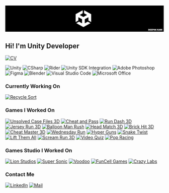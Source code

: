 ![Deepak Kari](https://github.com/DeEpAkX44/DeEpAkX44/blob/main/Deepak%20Kari%20HeaderNew.png)

## Hi! I'm Unity Developer

[![CV](https://img.shields.io/badge/-CV%20Deepak%20Kari-090909?style=for-the-badge&logo=GoogleMessages)](https://drive.google.com/file/d/1BNPUKv0gXdieC66_XEuXkhJnZKP4fE3-/view?usp=sharing)

![Unity](https://img.shields.io/badge/-Unity-090909?style=for-the-badge&logo=unity)
![CSharp](https://img.shields.io/badge/-CSharp-090909?style=for-the-badge&logo=csharp&logoColor=37E1FF)
![Rider](https://img.shields.io/badge/-Rider-090909?style=for-the-badge&logo=rider&logoColor=FF8F2D)
![Unity SDK Integration](https://img.shields.io/badge/-Unity%20SDK%20Integration-090909?style=for-the-badge&logo=unity&logoColor=FFFFFF)
![Adobe Photoshop](https://img.shields.io/badge/-Adobe_Photoshop-090909?style=for-the-badge&logo=adobephotoshop&logoColor=007DFF)
![Figma](https://img.shields.io/badge/-Figma-090909?style=for-the-badge&logo=figma&logoColor=FF50A8)
![Blender](https://img.shields.io/badge/-Blender-090909?style=for-the-badge&logo=blender&logoColor=F4CA16)
![Visual Studio Code](https://img.shields.io/badge/-Visual%20Studio%20Code-090909?style=for-the-badge&logo=visualstudiocode&logoColor=0078D7)
![Microsoft Office](https://img.shields.io/badge/-Microsoft%20Office-090909?style=for-the-badge&logo=microsoftoffice&logoColor=D83B01)

### Currently Working On

[![Recycle Sort](https://img.shields.io/badge/-Recycle%20Sort-090909?style=for-the-badge&logo=GooglePlay)](https://play.google.com/store/apps/details?id=com.younickgames.recyclesort)


### Games I Worked On
[![Unsolved Case Files 3D](https://img.shields.io/badge/-Unsolved%20Case%20Files%203D-090909?style=for-the-badge&logo=GooglePlay)](https://play.google.com/store/apps/detailsid=com.meemeegames.unsolvedcasefiles&hl=en_US&pli=1)
[![Cheat and Pass](https://img.shields.io/badge/-Cheat%20and%20Pass-090909?style=for-the-badge&logo=GooglePlay)](https://play.google.com/store/apps/details?id=com.meemeegames.cheatandpass&hl=en_US)
[![Run Dash 3D](https://img.shields.io/badge/-Run%20Dash%203D-090909?style=for-the-badge&logo=GooglePlay)](https://play.google.com/store/apps/details?id=com.meemeegames.freerun&hl=en_US)
[![Jersey Run 3D](https://img.shields.io/badge/-Jersey%20Run%203D-090909?style=for-the-badge&logo=GooglePlay)](https://play.google.com/store/apps/details?id=com.fastfailgames.jerseydiyrun&hl=en_US)
[![Balloon Man Rush](https://img.shields.io/badge/-Balloon%20Man%20Rush-090909?style=for-the-badge&logo=GooglePlay)](https://play.google.com/store/apps/details?id=com.fastfailgames.balloonmanrun&hl=en_US)
[![Head Match 3D](https://img.shields.io/badge/-Head%20Match%203D-090909?style=for-the-badge&logo=GooglePlay)](https://play.google.com/store/apps/details?id=com.meemeegames.headmatch&hl=en_US)
[![Brick Hit 3D](https://img.shields.io/badge/-Brick%20Hit%203D-090909?style=for-the-badge&logo=GooglePlay)](https://play.google.com/store/apps/details?id=com.fastfailgames.brickfall99&hl=en_US)
[![Cheat Master 3D](https://img.shields.io/badge/-Cheat%20Master%203D-090909?style=for-the-badge&logo=GooglePlay)](https://play.google.com/store/apps/details?id=com.fastfailgames.cheatmaster&hl=en)
[![Wednesday Run](https://img.shields.io/badge/-Wednesday%20Run-090909?style=for-the-badge&logo=GooglePlay)](https://play.google.com/store/apps/details?id=com.meemeegames.wednesdayrun)
[![Hyper Guns](https://img.shields.io/badge/-Hyper%20Guns-090909?style=for-the-badge&logo=GooglePlay)](https://play.google.com/store/apps/details?id=com.tttgames.hyperguns)
[![Snake Twist](https://img.shields.io/badge/-Snake%20Twist-090909?style=for-the-badge&logo=GooglePlay)](https://play.google.com/store/apps/details?id=com.whitesungames.snaketwist)
[![Lift Them All](https://img.shields.io/badge/-Lift%20Them%20All-090909?style=for-the-badge&logo=GooglePlay)](https://play.google.com/store/apps/details?id=com.meemeegames.liftthemall&hl=en_US)
[![Scream Run 3D](https://img.shields.io/badge/-Scream%20Run%203D-090909?style=for-the-badge&logo=GooglePlay)](https://play.google.com/store/apps/details?id=com.fastfailgames.screamrun&hl=en_US)
[![Video Quiz](https://img.shields.io/badge/-Video%20Quiz-090909?style=for-the-badge&logo=GooglePlay)](https://play.google.com/store/apps/details?id=com.meemeegames.omeglegame&hl=en_US)
[![Pop Racing](https://img.shields.io/badge/-Pop%20Racing-090909?style=for-the-badge&logo=GooglePlay)](https://play.google.com/store/apps/details?id=com.meemeegames.popracing)

### Games Studio I Worked On
[![Lion Studios](https://img.shields.io/badge/-Lion%20Studios-090909?style=for-the-badge&logo=YouTubeGaming)](https://lionstudios.cc/)
[![Super Sonic](https://img.shields.io/badge/-Super%20Sonic-090909?style=for-the-badge&logo=YouTubeGaming)](https://supersonic.com/)
[![Voodoo](https://img.shields.io/badge/-Voodoo-090909?style=for-the-badge&logo=YouTubeGaming)](https://voodoo.io/)
[![FunCell Games](https://img.shields.io/badge/-Funcell%20Games-090909?style=for-the-badge&logo=YouTubeGaming)](https://www.funcellgames.com/)
[![Crazy Labs](https://img.shields.io/badge/-Crazy%20Labs-090909?style=for-the-badge&logo=YouTubeGaming)](https://www.crazylabs.com/)

### Contact Me

[![LinkedIn](https://img.shields.io/badge/-LinkedIn-090909?style=for-the-badge&logo=linkedin&logoColor=0A66C2)](https://www.linkedin.com/in/deepak-kari)
[![Mail](https://img.shields.io/badge/-MailTo-090909?style=for-the-badge&logo=gmail&logoColor=FF0000)](mailto:deepak.kari88@gmail.com)


